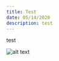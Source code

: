 ```yaml
---
title: Test
date: 05/14/2020
description: test
---
```

test

![alt text](../assets/roger_dean_023.jpg "Roger Dean")